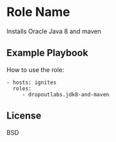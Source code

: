 Role Name
=========

Installs Oracle Java 8 and maven

Example Playbook
----------------

How to use the role:

    - hosts: ignites
      roles:
         - dropoutlabs.jdk8-and-maven

License
-------

BSD
